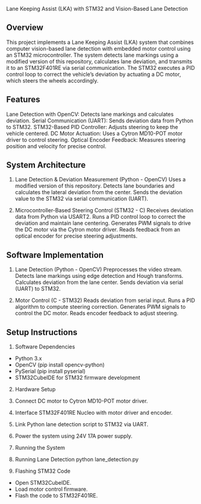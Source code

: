 Lane Keeping Assist (LKA) with STM32 and Vision-Based Lane Detection

Overview
----------------------------------------------------------------------------------------------------------------------------------------------------------------------------------------------------------------
This project implements a Lane Keeping Assist (LKA) system that combines computer vision-based lane detection with embedded motor control using an STM32 microcontroller. The system detects lane markings using a modified version of this repository, calculates lane deviation, and transmits it to an STM32F401RE via serial communication. The STM32 executes a PID control loop to correct the vehicle’s deviation by actuating a DC motor, which steers the wheels accordingly.

Features
----------------------------------------------------------------------------------------------------------------------------------------------------------------------------------------------------------------------
Lane Detection with OpenCV: Detects lane markings and calculates deviation.
Serial Communication (UART): Sends deviation data from Python to STM32.
STM32-Based PID Controller: Adjusts steering to keep the vehicle centered.
DC Motor Actuation: Uses a Cytron MD10-POT motor driver to control steering.
Optical Encoder Feedback: Measures steering position and velocity for precise control.


System Architecture
---------------------------------------------------------------------------------------------------------------------------------------------------------------------------------------------------------------------------
1. Lane Detection & Deviation Measurement (Python - OpenCV)
Uses a modified version of this repository.
Detects lane boundaries and calculates the lateral deviation from the center.
Sends the deviation value to the STM32 via serial communication (UART).

2. Microcontroller-Based Steering Control (STM32 - C)
Receives deviation data from Python via USART2.
Runs a PID control loop to correct the deviation and maintain lane centering.
Generates PWM signals to drive the DC motor via the Cytron motor driver.
Reads feedback from an optical encoder for precise steering adjustments.


Software Implementation
-------------------------------------------------------------------------------------------------------------------------------------------------------------------------------------------------------------------------------
1. Lane Detection (Python - OpenCV)
Preprocesses the video stream.
Detects lane markings using edge detection and Hough transforms.
Calculates deviation from the lane center.
Sends deviation via serial (UART) to STM32.

2. Motor Control (C - STM32)
Reads deviation from serial input.
Runs a PID algorithm to compute steering correction.
Generates PWM signals to control the DC motor.
Reads encoder feedback to adjust steering.


Setup Instructions
---------------------------------------------------------------------------------------------------------------------------------------------------------------------------------------------------------------------------------
1. Software Dependencies
- Python 3.x
- OpenCV (pip install opencv-python)
- PySerial (pip install pyserial)
- STM32CubeIDE for STM32 firmware development

2. Hardware Setup
1. Connect DC motor to Cytron MD10-POT motor driver.
2. Interface STM32F401RE Nucleo with motor driver and encoder.
3. Link Python lane detection script to STM32 via UART.
4. Power the system using 24V 17A power supply.

3. Running the System
1. Running Lane Detection
python lane_detection.py
2. Flashing STM32 Code
- Open STM32CubeIDE.
- Load motor control firmware.
- Flash the code to STM32F401RE.



